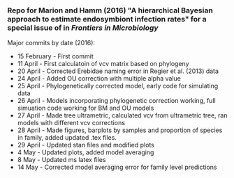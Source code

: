 ### Repo for Marion and Hamm (2016) "A hierarchical Bayesian approach to estimate endosymbiont infection rates" for a special issue of in *Frontiers in Microbiology*

Major commits by date (2016):

  * 15 February - First commit
  * 11 April - First calculatoin of vcv matrix based on phylogeny
  * 20 April - Corrected Erebidae naming error in Regier et al. (2013) data
  * 24 April - Added OU correction with multiple alpha value
  * 25 April - Phylogenetically corrected model, early code for simulating data
  * 26 April - Models incorporating phylogenetic correction working, full simuation code working for BM and OU models
  * 27 April - Made tree ultrametric, calculated vcv from ultrametric tree, ran models with different vcv corrections
  * 28 April - Made figures, barplots by samples and proportion of species in family, added updated .tex files.
  * 29 April - Updated stan files and modified plots
  * 4 May - Updated plots, added model averaging
  * 8 May - Updated ms latex files
  * 14 May - Corrected model averaging error for family level predictions
